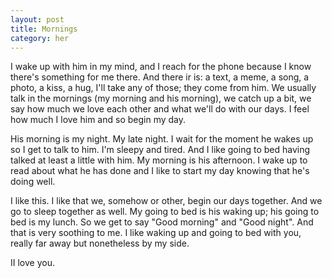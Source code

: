 ```yaml
---
layout: post
title: Mornings
category: her
---
```

I wake up with him in my mind, and I reach for the phone because I know there's something for me there. And there ir is: a text, a meme, a song, a photo, a kiss, a hug, I'll take any of those; they come from him.
We usually talk in the mornings (my morning and his morning), we catch up a bit, we say how much we love each other and what we'll do with our days. I feel how much I love him and so begin my day.

His morning is my night. My late night. I wait for the moment he wakes up so I get to talk to him. I'm sleepy and tired. And I like going to bed having talked at least a little with him. 
My morning is his afternoon. I wake up to read about what he has done and I like to start my day knowing that he's doing well.

I like this. I like that we, somehow or other, begin our days together. And we go to sleep together as well. My going to bed is his waking up; his going to bed is my lunch. So we get to say "Good morning" and "Good night". And that is very soothing to me.
I like waking up and going to bed with you, really far away but nonetheless by my side. 

II love you. 
